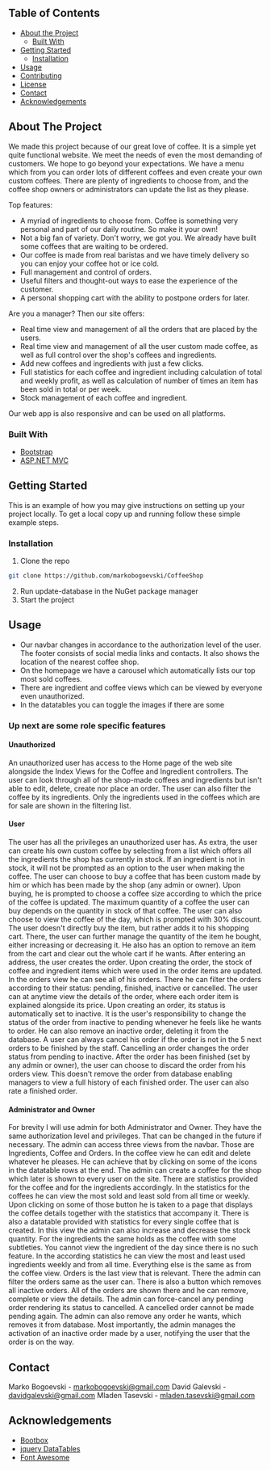 
<!-- TABLE OF CONTENTS -->
## Table of Contents

* [About the Project](#about-the-project)
  * [Built With](#built-with)
* [Getting Started](#getting-started)
  * [Installation](#installation)
* [Usage](#usage)
* [Contributing](#contributing)
* [License](#license)
* [Contact](#contact)
* [Acknowledgements](#acknowledgements)



<!-- ABOUT THE PROJECT -->
## About The Project

We made this project because of our great love of coffee. It is a simple yet quite functional website. We meet the needs of even the most demanding of customers. We hope to go beyond your expectations.
We have a menu which from you can order lots of different coffees and even create your own custom coffees.
There are plenty of ingredients to choose from, and the coffee shop owners or administrators can update the list as they please.
 
Top features:
* A myriad of ingredients to choose from. Coffee is something very personal and part of our daily routine. So make it your own! 
* Not a big fan of variety. Don't worry, we got you. We already have built some coffees that are waiting to be ordered.
*  Our coffee is made from real baristas and we have timely delivery so you can enjoy your coffee hot or ice cold.
* Full management and control of orders.
* Useful filters and thought-out ways to  ease the experience of the customer.
* A personal shopping cart with the ability to postpone orders for later.

Are you a manager? Then our site offers:
* Real time view and management of all the orders that are placed by the users.
* Real time view and management of all the user custom made coffee, as well as full control over the shop's coffees and ingredients.
* Add new coffees and ingredients with just a few clicks.
* Full statistics for each coffee and ingredient including calculation of total and weekly profit, as well as calculation of number of times an item has been sold in total or per week.
* Stock management of each coffee and ingredient.

Our web app is also responsive and can be used on all platforms.

### Built With
* [Bootstrap](https://getbootstrap.com)
* [ASP.NET MVC](https://dotnet.microsoft.com/apps/aspnet/mvc)

<!-- GETTING STARTED -->
## Getting Started

This is an example of how you may give instructions on setting up your project locally.
To get a local copy up and running follow these simple example steps.

### Installation
1. Clone the repo
```sh
git clone https://github.com/markobogoevski/CoffeeShop
```
2. Run update-database in the NuGet package manager
3.  Start the project

<!-- USAGE EXAMPLES -->
## Usage
* Our navbar changes in accordance to the authorization level of the user. The footer consists of social media links and contacts. It also shows the location of the nearest coffee shop. 
* On the homepage we have a carousel which automatically lists our top most sold coffees. 
* There are ingredient and coffee views which can be viewed by everyone even unauthorized. 
* In the datatables you can toggle the images if there are some

### Up next are some role specific features

#### Unauthorized
An unauthorized user has access to the Home page of the web site alongside the Index Views for the Coffee and Ingredient controllers. The user can look through all of the shop-made coffees and ingredients but isn't able to edit, delete, create nor place an order. The user can also filter the coffee by its ingredients. Only the ingredients used in the coffees which are for sale are shown in the filtering list. 

#### User
The user has all the privileges an unauthorized user has. As extra, the user can create his own custom coffee by selecting from a list which offers all the ingredients the shop has currently in stock. If an ingredient is not in stock, it will not be prompted as an option to the user when making the coffee. The user can choose to buy a coffee that has been custom made by him or which has been made by the shop (any admin or owner). Upon buying, he is prompted to choose a coffee size according to which the price of the coffee is updated. The maximum quantity of a coffee the user can buy depends on the quantity in stock of that coffee. The user can also choose to view the coffee of the day, which is prompted with 30% discount. The user doesn't directly buy the item, but rather adds it to his shopping cart. There, the user can further manage the quantity of the item he bought, either increasing or decreasing it. He also has an option to remove an item from the cart and clear out the whole cart if he wants. After entering an address, the user creates the order. Upon creating the order, the stock of coffee and ingredient items which were used in the order items are updated. In the orders view he can see all of his orders. There he can filter the orders according to their status:  pending, finished, inactive or cancelled. The user can at anytime view the details of the order, where each order item is explained alongside its price. Upon creating an order, its status is automatically set to inactive. It is the user's responsibility to change the status of the order from inactive to pending whenever he feels like he wants to order. He can also remove an inactive order, deleting it from the database. A user can always cancel his order if the order is not in the 5 next orders to be finished by the staff. Cancelling an order changes the order status from pending to inactive. After the order has been finished (set by any admin or owner), the user can choose to discard the order from his orders view. This doesn't remove the order from database enabling managers to view a full history of each finished order. The user can also rate a finished order. 

#### Administrator and Owner 
For brevity I will use admin for both Administrator and Owner. They have the same authorization level and privileges. That can be changed in the future if necessary. 
The admin can access three views from the navbar. Those are Ingredients, Coffee and Orders. In the coffee view he can edit and delete whatever he pleases. He can achieve that by clicking on some of the icons in the datatable rows at the end. The admin can create a coffee for the shop which later is shown to every user on the site. There are statistics provided for the coffee and for the ingredients accordingly. In the statistics for the coffees he can view the most sold and least sold from all time or weekly. Upon clicking on some of those button he is taken to a page that displays the coffee details together with the statistics that accompany it. There is also a datatable provided with statistics for every single coffee that is created. In this view the admin can also increase and decrease the stock quantity. For the ingredients the same holds as the coffee with some subtleties. You cannot view the ingredient of the day since there is no such feature. In the according statistics he can view the most and least used ingredients weekly and from all time. Everything else is the same as from the coffee view. Orders is the last view that is relevant. There the admin can filter the orders same as the user can. There is also a button which removes all inactive orders. All of the orders are shown there and he can remove, complete or view the details. The admin can force-cancel any pending order rendering its status to cancelled. A cancelled order cannot be made pending again. The admin can also remove any order he wants, which removes it from database. Most importantly, the admin manages the activation of an inactive order made by a user, notifying the user that the order is on the way.

<!-- CONTACT -->
## Contact

Marko Bogoevski -  markobogoevski@gmail.com
David Galevski - davidgalevski@gmail.com
Mladen Tasevski - mladen.tasevski@gmail.com

<!-- ACKNOWLEDGEMENTS -->
## Acknowledgements
* [Bootbox](http://bootboxjs.com/) 
* [jquery DataTables](https://datatables.net/)
* [Font Awesome](https://fontawesome.com)
